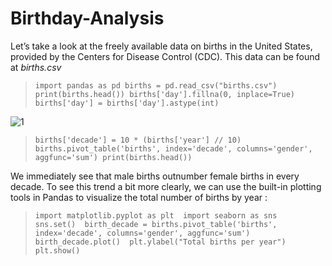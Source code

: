 # Birthday-Analysis

Let’s take a look at the freely available data on births in the United States, provided by the Centers for Disease Control (CDC). This data can be found at  *births.csv*

> `import pandas as pd
births = pd.read_csv("births.csv") 
print(births.head()) births['day'].fillna(0, inplace=True) 
births['day'] = births['day'].astype(int)`

![1](https://user-images.githubusercontent.com/40710717/120894734-cecf6300-c63b-11eb-9d39-29a3b3fad2db.JPG)


> `births['decade'] = 10 * (births['year'] // 10)
births.pivot_table('births', index='decade', columns='gender', aggfunc='sum')
print(births.head())`

We immediately see that male births outnumber female births in every decade. To see this trend a bit more clearly, we can use the built-in plotting tools in Pandas to visualize the total number of births by year :

> `import matplotlib.pyplot as plt 
import seaborn as sns 
sns.set() 
birth_decade = births.pivot_table('births', index='decade', columns='gender', aggfunc='sum') 
birth_decade.plot() 
plt.ylabel("Total births per year") 
plt.show()`

